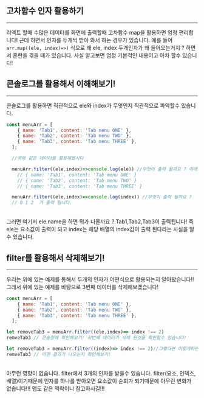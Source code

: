 ## 고차함수 인자 활용하기

---

리엑트 할때 수많은 데이터를 화면에 출력할때 고차함수 map을 활용하면 엄청 편리합니다! 근데 하면서 인자를 두개씩 받아 와서 하는 경우가 있습니다. 예를 들어 `arr.map((ele, index)=>)` 식으로 왜 ele, index 두개인자가 왜 들어오는거지 ? 하면서 혼란을 겪을 때가 있습니다. 사실 알고보면 엄청 기본적인 내용이고 아차 할수 있습니다!
<br />

## 콘솔로그를 활용해서 이해해보기!

---

콘솔로그를 활용하면 직관적으로 ele와 index가 무엇인지 직관적으로 파악할수 있습니다.
<br />

```js
const menuArr = [
    { name: 'Tab1', content: 'Tab menu ONE' },
    { name: 'Tab2', content: 'Tab menu TWO' },
    { name: 'Tab3', content: 'Tab menu THREE' },
  ];

  //위와 같은 데이터를 활용해봅시다

  menuArr.filter((ele,index)=>console.log(ele)) //무엇이 출력 될까요 ? 아래와 같이 출력됩니다.
    // { name: 'Tab1', content: 'Tab menu ONE' }
    // { name: 'Tab2', content: 'Tab menu TWO' }
    // { name: 'Tab3', content: 'Tab menu THREE' }

  menuArr.filter((ele,index)=>console.log(index)) //무엇이 출력 될까요 ?
  // 0 1 2  가 출력 됩니다. 
```
<br />
그러면 여기서 ele.name을 하면 뭐가 나올까요 ? Tab1,Tab2,Tab3이 출력됩니다! 즉 ele는 요소값이 출력이 되고 index는 해당 배열의 index값이 출력 된다라는 사실을 알수 있습니다.
<br />

## filter를 활용해서 삭제해보기!

---

우리는 위에 있는 예제를 통해서 두개의 인자가 어떤식으로 활용되는지 알아봤습니다!! 그래서 위에 있는 예제를 바탕으로 3번째 데이터를 삭제해보겠습니다!
<br />

```js
const menuArr = [
    { name: 'Tab1', content: 'Tab menu ONE' },
    { name: 'Tab2', content: 'Tab menu TWO' },
    { name: 'Tab3', content: 'Tab menu THREE' },
  ];

let removeTab3 = menuArr.filter((ele,index)=> index !== 2)
remveTab3 // 콘솔창에 확인해보기! 서번째 데이터가 삭제 된것을 확인할수 있습니다!

let removeTab3 = menuArr.filter((index)=> index !== 2)//그렇다면 이렇게하면 어떤 결과가 ??
remveTab3 // 어떤 결과가 나오는지 확인해보기!
```
<br />
아무런 영향이 없습니다. filter에서 3개의 인자를 받을수 있습니다. filter(요소, 인덱스, 배열)이기때문에 인자를 하나를 받아오면 요소값이 순회가 되기때문에 아무런 변화가 없습니다!!! 맵도 같은 맥락이니 참고하시길!!!
